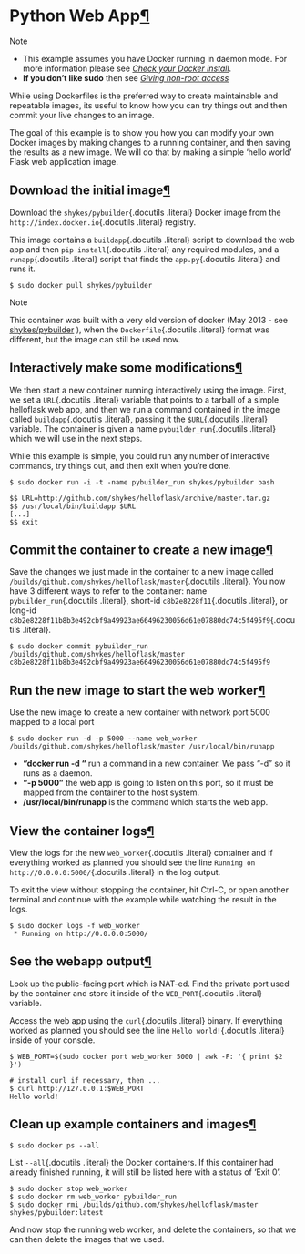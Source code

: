 Python Web App[¶](#python-web-app "Permalink to this headline")
===============================================================

Note

-   This example assumes you have Docker running in daemon mode. For
    more information please see [*Check your Docker
    install*](../hello_world/#running-examples).
-   **If you don’t like sudo** then see [*Giving non-root
    access*](../../installation/binaries/#dockergroup)

While using Dockerfiles is the preferred way to create maintainable and
repeatable images, its useful to know how you can try things out and
then commit your live changes to an image.

The goal of this example is to show you how you can modify your own
Docker images by making changes to a running container, and then saving
the results as a new image. We will do that by making a simple ‘hello
world’ Flask web application image.

Download the initial image[¶](#download-the-initial-image "Permalink to this headline")
---------------------------------------------------------------------------------------

Download the `shykes/pybuilder`{.docutils .literal} Docker image from
the `http://index.docker.io`{.docutils .literal} registry.

This image contains a `buildapp`{.docutils .literal} script to download
the web app and then `pip install`{.docutils .literal} any required
modules, and a `runapp`{.docutils .literal} script that finds the
`app.py`{.docutils .literal} and runs it.

    $ sudo docker pull shykes/pybuilder

Note

This container was built with a very old version of docker (May 2013 -
see [shykes/pybuilder](https://github.com/shykes/pybuilder) ), when the
`Dockerfile`{.docutils .literal} format was different, but the image can
still be used now.

Interactively make some modifications[¶](#interactively-make-some-modifications "Permalink to this headline")
-------------------------------------------------------------------------------------------------------------

We then start a new container running interactively using the image.
First, we set a `URL`{.docutils .literal} variable that points to a
tarball of a simple helloflask web app, and then we run a command
contained in the image called `buildapp`{.docutils .literal}, passing it
the `$URL`{.docutils .literal} variable. The container is given a name
`pybuilder_run`{.docutils .literal} which we will use in the next steps.

While this example is simple, you could run any number of interactive
commands, try things out, and then exit when you’re done.

    $ sudo docker run -i -t -name pybuilder_run shykes/pybuilder bash

    $$ URL=http://github.com/shykes/helloflask/archive/master.tar.gz
    $$ /usr/local/bin/buildapp $URL
    [...]
    $$ exit

Commit the container to create a new image[¶](#commit-the-container-to-create-a-new-image "Permalink to this headline")
-----------------------------------------------------------------------------------------------------------------------

Save the changes we just made in the container to a new image called
`/builds/github.com/shykes/helloflask/master`{.docutils .literal}. You
now have 3 different ways to refer to the container: name
`pybuilder_run`{.docutils .literal}, short-id `c8b2e8228f11`{.docutils
.literal}, or long-id
`c8b2e8228f11b8b3e492cbf9a49923ae66496230056d61e07880dc74c5f495f9`{.docutils
.literal}.

    $ sudo docker commit pybuilder_run /builds/github.com/shykes/helloflask/master
    c8b2e8228f11b8b3e492cbf9a49923ae66496230056d61e07880dc74c5f495f9

Run the new image to start the web worker[¶](#run-the-new-image-to-start-the-web-worker "Permalink to this headline")
---------------------------------------------------------------------------------------------------------------------

Use the new image to create a new container with network port 5000
mapped to a local port

    $ sudo docker run -d -p 5000 --name web_worker /builds/github.com/shykes/helloflask/master /usr/local/bin/runapp

-   **“docker run -d “** run a command in a new container. We pass “-d”
    so it runs as a daemon.
-   **“-p 5000”** the web app is going to listen on this port, so it
    must be mapped from the container to the host system.
-   **/usr/local/bin/runapp** is the command which starts the web app.

View the container logs[¶](#view-the-container-logs "Permalink to this headline")
---------------------------------------------------------------------------------

View the logs for the new `web_worker`{.docutils .literal} container and
if everything worked as planned you should see the line
`Running on http://0.0.0.0:5000/`{.docutils .literal} in the log output.

To exit the view without stopping the container, hit Ctrl-C, or open
another terminal and continue with the example while watching the result
in the logs.

    $ sudo docker logs -f web_worker
     * Running on http://0.0.0.0:5000/

See the webapp output[¶](#see-the-webapp-output "Permalink to this headline")
-----------------------------------------------------------------------------

Look up the public-facing port which is NAT-ed. Find the private port
used by the container and store it inside of the `WEB_PORT`{.docutils
.literal} variable.

Access the web app using the `curl`{.docutils .literal} binary. If
everything worked as planned you should see the line
`Hello world!`{.docutils .literal} inside of your console.

    $ WEB_PORT=$(sudo docker port web_worker 5000 | awk -F: '{ print $2 }')

    # install curl if necessary, then ...
    $ curl http://127.0.0.1:$WEB_PORT
    Hello world!

Clean up example containers and images[¶](#clean-up-example-containers-and-images "Permalink to this headline")
---------------------------------------------------------------------------------------------------------------

    $ sudo docker ps --all

List `--all`{.docutils .literal} the Docker containers. If this
container had already finished running, it will still be listed here
with a status of ‘Exit 0’.

    $ sudo docker stop web_worker
    $ sudo docker rm web_worker pybuilder_run
    $ sudo docker rmi /builds/github.com/shykes/helloflask/master shykes/pybuilder:latest

And now stop the running web worker, and delete the containers, so that
we can then delete the images that we used.
